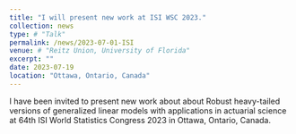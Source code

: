 ```yaml
---
title: "I will present new work at ISI WSC 2023."
collection: news
type: # "Talk"
permalink: /news/2023-07-01-ISI
venue: # "Reitz Union, University of Florida"
excerpt: ""
date: 2023-07-19
location: "Ottawa, Ontario, Canada"
---
```


I have been invited to present new work about about Robust heavy-tailed versions of generalized linear models
with applications in actuarial science at 64th ISI World Statistics Congress 2023 in Ottawa, Ontario, Canada. 

